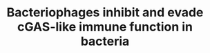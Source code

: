 ---
title: "Bacteriophages inhibit and evade cGAS-like immune function in bacteria"
authors: "Huiting E&#42;, Cao X&#42;, Ren J, Athukoralage JS, Luo Z, Silas S, An N, Carion H, Zhou Y, **Fraser JS**, Feng Y, Bondy-Denomy J"
journal: "Cell"
pub_date: "2023-02-06"
image: "/static/img/pub/2023_huiting_cao.jpg"
pmid: "36750095"
pmcid: "PMC9975087"
biorxiv_version: "2022.03.30.486325v1"
pdf: "http://cdn.fraserlab.com/publications/2023_huiting_cao.pdf"
pdbs:
  - 8H2X
  - 8H2J
  - 8H39
links:
  - name: "Bondy-Denomy lab @ UC San Francisco"
    url: "http://bondydenomylab.ucsf.edu/"
  - name: "Celebratory Tweetstorm from Erin Huiting"
    url: "https://twitter.com/erinhuiting/status/1622654929520431104"
---